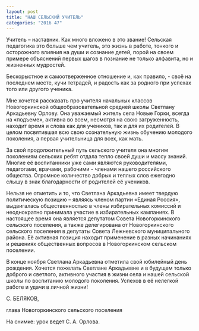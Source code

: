 ```yaml
---
layout: post
title: "НАШ СЕЛЬСКИЙ УЧИТЕЛЬ"
categories: "2016 47"
---
```


Учитель – наставник. Как много вложено в это звание! Сельская педагогика это больше чем учитель, это жизнь в работе, тонкого и осторожного влияния на души и сознание детей, порой на своем примере объяснений первых шагов в познание не только алфавита, но и жизненных мудростей.

Бескорыстное и самоотверженное отношение и, как правило, - своё на последнем месте, кучи тетрадей, и радость как за родного при успехах того или другого ученика.

Мне хочется рассказать про учителя начальных классов Новогоркинской общеобразовательной средней школы Светлану Аркадьевну Орлову. Она уважаемый житель села Новые Горки, всегда на «подъеме», активна во всем, несмотря на свою загруженность, находит время и слова как для учеников, так и для их родителей. В целом посвятившая всю свою сознательную жизнь обучению молодого поколения, а первая учительница для всех, как мать.

За свой продолжительный путь сельского учителя она многим поколениям сельских ребят отдала тепло своей души и массу знаний. Многие её воспитанники уже сами являются руководителями, педагогами, врачами, рабочими - членами нашего российского общества. Огромное количество добрых и теплых слов ежегодно слышу в знак благодарности от родителей её учеников.

Нельзя не отметить и то, что Светлана Аркадьевна имеет твердую политическую позицию – являясь членом партии «Единая Россия», выдвигалась общественностью в члены избирательных комиссий и неоднократно принимала участие в избирательных кампаниях. В настоящее время она является депутатом Совета Новогоркинского сельского поселения, а также делегирована от Новогоркинского сельского поселения в депутаты Совета Лежневского муниципального района. Её активная позиция находит применение в разных начинаниях и решениях общественных вопросов в Новогоркинском сельском поселении.

В конце ноября Светлана Аркадьевна отметила свой юбилейный день рождения. Хочется пожелать Светлане Аркадьевне и в будущем только доброго и светлого, активного участия в жизни села и нашей сельской школы по воспитанию молодого поколения. Успехов в её нелегкой работе и удачи в личной жизни!

С. БЕЛЯКОВ,

глава Новогоркинского сельского поселения

На снимке: урок ведет С. А. Орлова.


